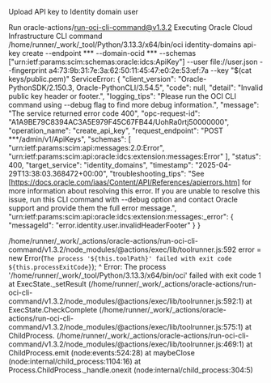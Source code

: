 Upload API key to Identity domain user

Run oracle-actions/run-oci-cli-command@v1.3.2
Executing Oracle Cloud Infrastructure CLI command
/home/runner/_work/_tool/Python/3.13.3/x64/bin/oci identity-domains api-key create --endpoint *** --domain-ocid *** --schemas ["urn:ietf:params:scim:schemas:oracle:idcs:ApiKey"] --user file://user.json --fingerprint a4:73:9b:31:7e:3a:62:50:11:45:47:e0:2e:53:ef:7a --key "$(cat keys/public.pem)"
ServiceError:
{
    "client_version": "Oracle-PythonSDK/2.150.3, Oracle-PythonCLI/3.54.5",
    "code": null,
    "detail": "Invalid public key header or footer.",
    "logging_tips": "Please run the OCI CLI command using --debug flag to find more debug information.",
    "message": "The service returned error code 400",
    "opc-request-id": "A1A9BE79C8394AC3A5E979F45C67FB44/UohRa0rtj50000000",
    "operation_name": "create_api_key",
    "request_endpoint": "POST ***/admin/v1/ApiKeys",
    "schemas": [
        "urn:ietf:params:scim:api:messages:2.0:Error",
        "urn:ietf:params:scim:api:oracle:idcs:extension:messages:Error"
    ],
    "status": 400,
    "target_service": "identity_domains",
    "timestamp": "2025-04-29T13:38:03.368472+00:00",
    "troubleshooting_tips": "See [https://docs.oracle.com/iaas/Content/API/References/apierrors.htm] for more information about resolving this error. If you are unable to resolve this issue, run this CLI command with --debug option and contact Oracle support and provide them the full error message.",
    "urn:ietf:params:scim:api:oracle:idcs:extension:messages:_error": {
        "messageId": "error.identity.user.invalidHeaderFooter"
    }
}

/home/runner/_work/_actions/oracle-actions/run-oci-cli-command/v1.3.2/node_modules/@actions/exec/lib/toolrunner.js:592
                error = new Error(`The process '${this.toolPath}' failed with exit code ${this.processExitCode}`);
^
Error: The process '/home/runner/_work/_tool/Python/3.13.3/x64/bin/oci' failed with exit code 1
    at ExecState._setResult (/home/runner/_work/_actions/oracle-actions/run-oci-cli-command/v1.3.2/node_modules/@actions/exec/lib/toolrunner.js:592:1)
    at ExecState.CheckComplete (/home/runner/_work/_actions/oracle-actions/run-oci-cli-command/v1.3.2/node_modules/@actions/exec/lib/toolrunner.js:575:1)
    at ChildProcess.<anonymous> (/home/runner/_work/_actions/oracle-actions/run-oci-cli-command/v1.3.2/node_modules/@actions/exec/lib/toolrunner.js:469:1)
    at ChildProcess.emit (node:events:524:28)
    at maybeClose (node:internal/child_process:1104:16)
    at Process.ChildProcess._handle.onexit (node:internal/child_process:304:5)
